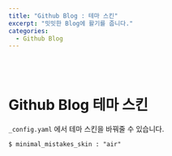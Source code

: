 ```yaml
---
title: "Github Blog : 테마 스킨"
excerpt: "밋밋한 Blog에 활기를 줍니다."
categories:
  - Github Blog
---
```


<br>

<br>

# Github Blog 테마 스킨

`_config.yaml` 에서 테마 스킨을 바꿔줄 수 있습니다.

```
$ minimal_mistakes_skin : "air"
```

<br>

<br>
